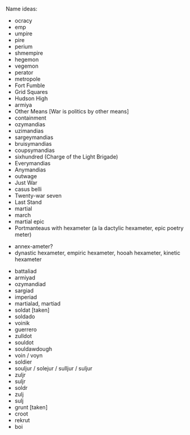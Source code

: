 Name ideas:
* ocracy
* emp
* umpire
* pire
* perium
* shmempire
* hegemon
* vegemon
* perator
* metropole
* Fort Fumble
* Grid Squares
* Hudson High
* armiya
* Other Means [War is politics by other means]
* containment
* ozymandias
* uzimandias
* sargeymandias
* bruisymandias
* coupsymandias
* sixhundred (Charge of the Light Brigade)
* Everymandias
* Anymandias
* outwage
* Just War
* casus belli
* Twenty-war seven
* Last Stand
* martial
* march
* martial epic
* Portmanteaus with hexameter (a la dactylic hexameter, epic poetry meter)
 - annex-ameter?
 - dynastic hexameter, empiric hexameter, hooah hexameter, kinetic hexameter
* battaliad
* armiyad
* ozymandiad
* sargiad
* imperiad
* martialad, martiad
* soldat [taken]
* soldado
* voinik
* guerrero
* zulldot
* souldot
* souldawdough
* voin / voyn
* soldier
* souljur / solejur / sulljur / suljur
* zuljr
* suljr
* soldr
* zulj
* sulj
* grunt [taken]
* croot
* rekrut
* boi
